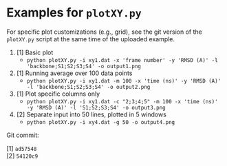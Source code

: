 
# Examples for `plotXY.py`
For specific plot customizations (e.g., grid), see the git version of the `plotXY.py` script at the same time of the uploaded example.

1. [1] Basic plot
    * `python plotXY.py -i xy1.dat -x 'frame number' -y 'RMSD (A)' -l 'backbone;S1;S2;S3;S4' -o output1.png`
2. [1] Running average over 100 data points
    * `python plotXY.py -i xy1.dat -m 100 -x 'time (ns)' -y 'RMSD (A)' -l 'backbone;S1;S2;S3;S4' -o output2.png`
3. [1] Plot specific columns only
    * `python plotXY.py -i xy1.dat -c "2;3;4;5" -m 100 -x 'time (ns)' -y 'RMSD (A)' -l 'S1;S2;S3;S4' -o output3.png`
4. [2] Separate input into 50 lines, plotted in 5 windows  
    * `python plotXY.py -i xy4.dat -g 50 -o output4.png`

Git commit:

[1] `ad57548`  
[2] `54120c9`
